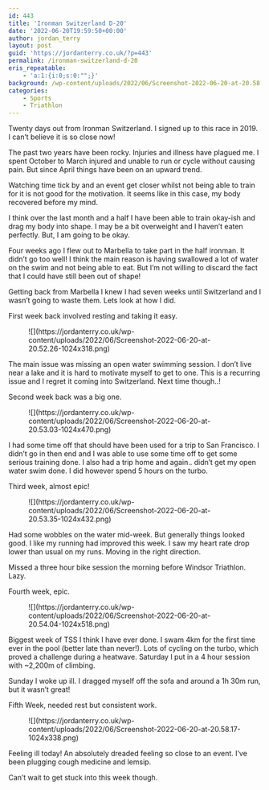 ```yaml
---
id: 443
title: 'Ironman Switzerland D-20'
date: '2022-06-20T19:59:50+00:00'
author: jordan_terry
layout: post
guid: 'https://jordanterry.co.uk/?p=443'
permalink: /ironman-switzerland-d-20
eris_repeatable:
    - 'a:1:{i:0;s:0:"";}'
background: /wp-content/uploads/2022/06/Screenshot-2022-06-20-at-20.58.17-825x510.png
categories:
    - Sports
    - Triathlon
---
```


Twenty days out from Ironman Switzerland. I signed up to this race in 2019. I can’t believe it is so close now!

The past two years have been rocky. Injuries and illness have plagued me. I spent October to March injured and unable to run or cycle without causing pain. But since April things have been on an upward trend.

Watching time tick by and an event get closer whilst not being able to train for it is not good for the motivation. It seems like in this case, my body recovered before my mind.

I think over the last month and a half I have been able to train okay-ish and drag my body into shape. I may be a bit overweight and I haven’t eaten perfectly. But, I am going to be okay.

Four weeks ago I flew out to Marbella to take part in the half ironman. It didn’t go too well! I think the main reason is having swallowed a lot of water on the swim and not being able to eat. But I’m not willing to discard the fact that I could have still been out of shape!

Getting back from Marbella I knew I had seven weeks until Switzerland and I wasn’t going to waste them. Lets look at how I did.

First week back involved resting and taking it easy.

<figure class="wp-block-image size-large">![](https://jordanterry.co.uk/wp-content/uploads/2022/06/Screenshot-2022-06-20-at-20.52.26-1024x318.png)</figure>The main issue was missing an open water swimming session. I don’t live near a lake and it is hard to motivate myself to get to one. This is a recurring issue and I regret it coming into Switzerland. Next time though..!

Second week back was a big one.

<figure class="wp-block-image size-large">![](https://jordanterry.co.uk/wp-content/uploads/2022/06/Screenshot-2022-06-20-at-20.53.03-1024x470.png)</figure>I had some time off that should have been used for a trip to San Francisco. I didn’t go in then end and I was able to use some time off to get some serious training done. I also had a trip home and again.. didn’t get my open water swim done. I did however spend 5 hours on the turbo.

Third week, almost epic!

<figure class="wp-block-image size-large">![](https://jordanterry.co.uk/wp-content/uploads/2022/06/Screenshot-2022-06-20-at-20.53.35-1024x432.png)</figure>Had some wobbles on the water mid-week. But generally things looked good. I like my running had improved this week. I saw my heart rate drop lower than usual on my runs. Moving in the right direction.

Missed a three hour bike session the morning before Windsor Triathlon. Lazy.

Fourth week, epic.

<figure class="wp-block-image size-large">![](https://jordanterry.co.uk/wp-content/uploads/2022/06/Screenshot-2022-06-20-at-20.54.04-1024x518.png)</figure>Biggest week of TSS I think I have ever done. I swam 4km for the first time ever in the pool (better late than never!). Lots of cycling on the turbo, which proved a challenge during a heatwave. Saturday I put in a 4 hour session with ~2,200m of climbing.

Sunday I woke up ill. I dragged myself off the sofa and around a 1h 30m run, but it wasn’t great!

Fifth Week, needed rest but consistent work.

<figure class="wp-block-image size-large">![](https://jordanterry.co.uk/wp-content/uploads/2022/06/Screenshot-2022-06-20-at-20.58.17-1024x338.png)</figure>Feeling ill today! An absolutely dreaded feeling so close to an event. I’ve been plugging cough medicine and lemsip.

Can’t wait to get stuck into this week though.